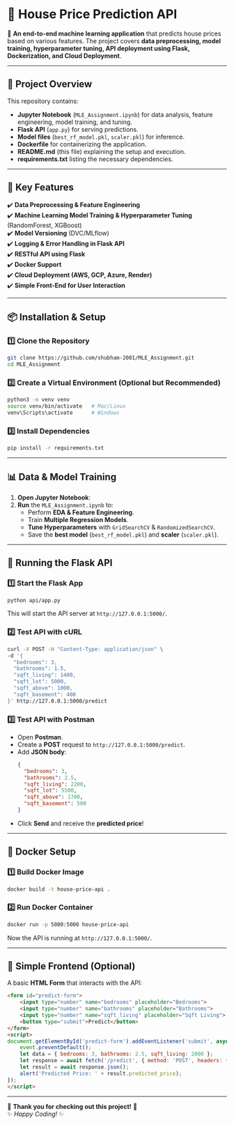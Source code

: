 # **🏡 House Price Prediction API**



📢 **An end-to-end machine learning application** that predicts house prices based on various features. The project covers **data preprocessing, model training, hyperparameter tuning, API deployment using Flask, Dockerization, and Cloud Deployment**.  

---

## 📌 **Project Overview**
This repository contains:
- **Jupyter Notebook** (`MLE_Assignment.ipynb`) for data analysis, feature engineering, model training, and tuning.
- **Flask API** (`app.py`) for serving predictions.
- **Model files** (`best_rf_model.pkl`, `scaler.pkl`) for inference.
- **Dockerfile** for containerizing the application.
- **README.md** (this file) explaining the setup and execution.
- **requirements.txt** listing the necessary dependencies.

---

## 🎯 **Key Features**
✔️ **Data Preprocessing & Feature Engineering**  
✔️ **Machine Learning Model Training & Hyperparameter Tuning** (RandomForest, XGBoost)  
✔️ **Model Versioning** (DVC/MLflow)  
✔️ **Logging & Error Handling in Flask API**  
✔️ **RESTful API using Flask**  
✔️ **Docker Support**  
✔️ **Cloud Deployment (AWS, GCP, Azure, Render)**  
✔️ **Simple Front-End for User Interaction**  

---

## 📦 **Installation & Setup**
### **1️⃣ Clone the Repository**
```bash
git clone https://github.com/shubham-2001/MLE_Assignment.git
cd MLE_Assignment
```

### **2️⃣ Create a Virtual Environment (Optional but Recommended)**
```bash
python3 -m venv venv
source venv/bin/activate   # Mac/Linux
venv\Scripts\activate      # Windows
```

### **3️⃣ Install Dependencies**
```bash
pip install -r requirements.txt
```

---

## 📊 **Data & Model Training**
1. **Open Jupyter Notebook**:
2. **Run** the `MLE_Assignment.ipynb` to:
   - Perform **EDA & Feature Engineering**.
   - Train **Multiple Regression Models**.
   - **Tune Hyperparameters** with `GridSearchCV` & `RandomizedSearchCV`.
   - Save the **best model** (`best_rf_model.pkl`) and **scaler** (`scaler.pkl`).

---

## 🚀 **Running the Flask API**
### **1️⃣ Start the Flask App**
```bash
python api/app.py
```
This will start the API server at `http://127.0.0.1:5000/`.

### **2️⃣ Test API with cURL**
```bash
curl -X POST -H "Content-Type: application/json" \
-d '{
  "bedrooms": 3,
  "bathrooms": 1.5,
  "sqft_living": 1400,
  "sqft_lot": 5000,
  "sqft_above": 1000,
  "sqft_basement": 400
}' http://127.0.0.1:5000/predict
```

### **3️⃣ Test API with Postman**
- Open **Postman**.
- Create a **POST** request to `http://127.0.0.1:5000/predict`.
- Add **JSON body**:
  ```json
  {
    "bedrooms": 3,
    "bathrooms": 2.5,
    "sqft_living": 2200,
    "sqft_lot": 5500,
    "sqft_above": 1700,
    "sqft_basement": 500
  }
  ```
- Click **Send** and receive the **predicted price**!

---

## 🐳 **Docker Setup**
### **1️⃣ Build Docker Image**
```bash
docker build -t house-price-api .
```

### **2️⃣ Run Docker Container**
```bash
docker run -p 5000:5000 house-price-api
```
Now the API is running at `http://127.0.0.1:5000/`.

---
## 🎨 **Simple Frontend (Optional)**
A basic **HTML Form** that interacts with the API:
```html
<form id="predict-form">
    <input type="number" name="bedrooms" placeholder="Bedrooms">
    <input type="number" name="bathrooms" placeholder="Bathrooms">
    <input type="number" name="sqft_living" placeholder="Sqft Living">
    <button type="submit">Predict</button>
</form>
<script>
document.getElementById('predict-form').addEventListener('submit', async function(event) {
    event.preventDefault();
    let data = { bedrooms: 3, bathrooms: 2.5, sqft_living: 2000 };
    let response = await fetch('/predict', { method: 'POST', headers: { 'Content-Type': 'application/json' }, body: JSON.stringify(data) });
    let result = await response.json();
    alert('Predicted Price: ' + result.predicted_price);
});
</script>
```

---


🚀 **Thank you for checking out this project!** 🚀  
✨ *Happy Coding!* ✨
